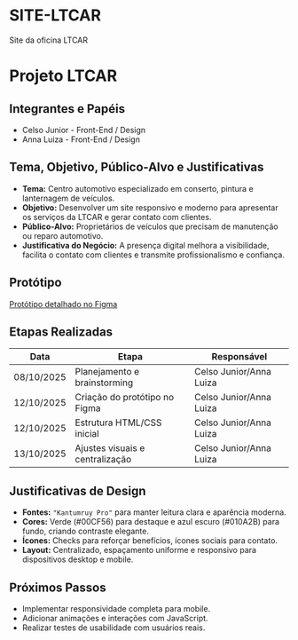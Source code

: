 # SITE-LTCAR
Site da oficina LTCAR
# Projeto LTCAR

## Integrantes e Papéis
- Celso Junior - Front-End / Design
- Anna Luiza - Front-End / Design

## Tema, Objetivo, Público-Alvo e Justificativas
- **Tema:** Centro automotivo especializado em conserto, pintura e lanternagem de veículos.  
- **Objetivo:** Desenvolver um site responsivo e moderno para apresentar os serviços da LTCAR e gerar contato com clientes.  
- **Público-Alvo:** Proprietários de veículos que precisam de manutenção ou reparo automotivo.  
- **Justificativa do Negócio:** A presença digital melhora a visibilidade, facilita o contato com clientes e transmite profissionalismo e confiança.

## Protótipo
[Protótipo detalhado no Figma](https://www.figma.com/design/gV629mNZ0XjAV8GPtOoD0Y/Untitled?node-id=0-1&t=R20SgfDgqpA4QhAF-1)  

## Etapas Realizadas
| Data       | Etapa                            |        Responsável        |
|-----------|-----------------------------------|---------------------------|
| 08/10/2025 | Planejamento e brainstorming     | Celso Junior/Anna Luiza   |
| 12/10/2025 | Criação do protótipo no Figma    | Celso Junior/Anna Luiza   |
| 12/10/2025 | Estrutura HTML/CSS inicial       | Celso Junior/Anna Luiza   |
| 13/10/2025 | Ajustes visuais e centralização  | Celso Junior/Anna Luiza   |

## Justificativas de Design
- **Fontes:** `"Kantumruy Pro"` para manter leitura clara e aparência moderna.  
- **Cores:** Verde (#00CF56) para destaque e azul escuro (#010A2B) para fundo, criando contraste elegante.  
- **Ícones:** Checks para reforçar benefícios, ícones sociais para contato.  
- **Layout:** Centralizado, espaçamento uniforme e responsivo para dispositivos desktop e mobile.

## Próximos Passos
- Implementar responsividade completa para mobile.  
- Adicionar animações e interações com JavaScript.  
- Realizar testes de usabilidade com usuários reais.  
